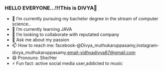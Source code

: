 ### HELLO EVERYONE...!!!This is DIVYA👋

- 🔭 I’m currently pursuing my bachelor degree in the stream of computer science..
- 🌱 I’m currently learning JAVA
- 👯 I’m looking to collaborate with reputated company
- 💬 Ask me about my passion 
- 📫 How to reach me: facebook-@Divya_muthukaruppasamy,instagram-divya_muthukaruppasamy,email-vidhyadivya87@gmail.com
- 😄 Pronouns: She/Her
- ⚡ Fun fact: active social media user,addicted to music

